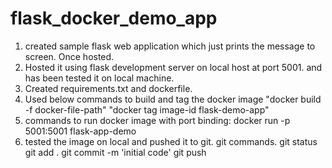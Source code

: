 # flask_docker_demo_app

1. created sample flask web application which just prints the message to screen. Once hosted.
2. Hosted it using flask development server on local host at port 5001. and has been tested it on local machine.
3. Created requirements.txt and dockerfile.
4. Used below commands to build and tag the docker image 
    "docker build -f docker-file-path"
    "docker tag image-id flask-demo-app"
5. commands to run docker image with port binding: docker run -p 5001:5001 flask-app-demo    
6. tested the image on local and pushed it to git.
    git commands.
    git status
    git add .
    git commit -m 'initial code'
    git push
    
